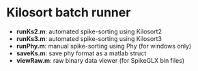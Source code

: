 # Kilosort batch runner

* **runKs2.m**: automated spike-sorting using Kilosort2
* **runKs3.m**: automated spike-sorting using Kilosort3
* **runPhy.m**: manual spike-sorting using Phy (for windows only)
* **saveKs.m**: save phy format as a matlab struct
* **viewRaw.m**: raw binary data viewer (for SpikeGLX bin files)
